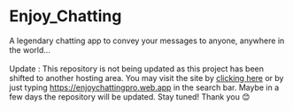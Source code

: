 # Enjoy_Chatting
A legendary chatting app to convey your messages to anyone, anywhere in the world...
<br>
<br>
Update : This repository is not being updated as this project has been shifted to another hosting area. You may visit the site by <a href="https://enjoychattingpro.web.app">clicking here</a> or by just typing https://enjoychattingpro.web.app in the search bar.
Maybe in a few days the repository will be updated. Stay tuned!
Thank you 😊
